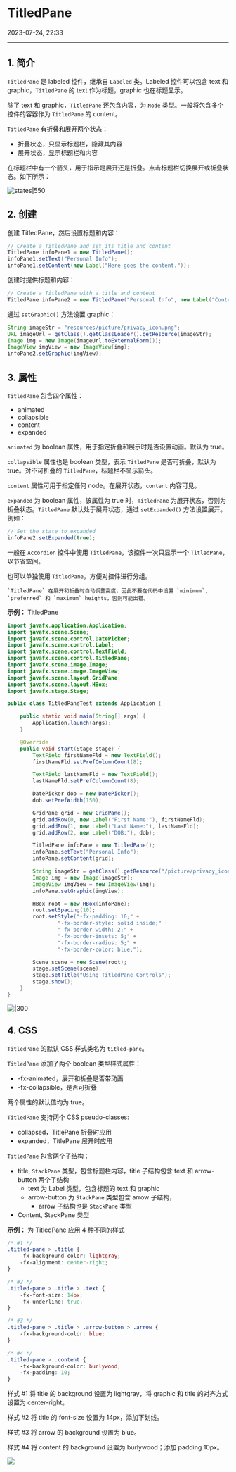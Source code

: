 # TitledPane

2023-07-24, 22:33
***
## 1. 简介

`TitledPane` 是 labeled 控件，继承自 `Labeled` 类。Labeled 控件可以包含 text 和 graphic，`TitledPane` 的 text 作为标题，graphic 也在标题显示。

除了 text 和 graphic，`TitledPane` 还包含内容，为 `Node` 类型。一般将包含多个控件的容器作为 `TitledPane` 的 content。

`TitledPane` 有折叠和展开两个状态：

- 折叠状态，只显示标题栏，隐藏其内容
- 展开状态，显示标题栏和内容

在标题栏中有一个箭头，用于指示是展开还是折叠。点击标题栏切换展开或折叠状态。如下所示：

![states|550](2020-05-17-15-52-00.png)
## 2. 创建

创建 TitledPane，然后设置标题和内容：

```java
// Create a TitledPane and set its title and content
TitledPane infoPane1 = new TitledPane();
infoPane1.setText("Personal Info");
infoPane1.setContent(new Label("Here goes the content."));
```

创建时提供标题和内容：

```java
// Create a TitledPane with a title and content
TitledPane infoPane2 = new TitledPane("Personal Info", new Label("Content"));
```

通过 `setGraphic()` 方法设置 graphic：

```java
String imageStr = "resources/picture/privacy_icon.png";
URL imageUrl = getClass().getClassLoader().getResource(imageStr);
Image img = new Image(imageUrl.toExternalForm());
ImageView imgView = new ImageView(img);
infoPane2.setGraphic(imgView);
```

## 3. 属性

`TitledPane` 包含四个属性：

- animated
- collapsible
- content
- expanded

`animated` 为 boolean 属性，用于指定折叠和展示时是否设置动画。默认为 true。

`collapsible` 属性也是 boolean 类型，表示 `TitledPane` 是否可折叠，默认为 true。对不可折叠的 `TitledPane`，标题栏不显示箭头。

`content` 属性可用于指定任何 node。在展开状态，`content` 内容可见。

`expanded` 为 boolean 属性，该属性为 true 时，`TitledPane` 为展开状态，否则为折叠状态。`TitledPane` 默认处于展开状态，通过 `setExpanded()` 方法设置展开。例如：

```java
// Set the state to expanded
infoPane2.setExpanded(true);
```

一般在 `Accordion` 控件中使用 `TitledPane`，该控件一次只显示一个 `TitledPane`，以节省空间。

也可以单独使用 `TitledPane`，方便对控件进行分组。

```ad-note
`TitledPane` 在展开和折叠时自动调整高度，因此不要在代码中设置 `minimum`, `preferred` 和 `maximum` heights，否则可能出错。
```

**示例：** TitledPane

```java
import javafx.application.Application;
import javafx.scene.Scene;
import javafx.scene.control.DatePicker;
import javafx.scene.control.Label;
import javafx.scene.control.TextField;
import javafx.scene.control.TitledPane;
import javafx.scene.image.Image;
import javafx.scene.image.ImageView;
import javafx.scene.layout.GridPane;
import javafx.scene.layout.HBox;
import javafx.stage.Stage;

public class TitledPaneTest extends Application {

    public static void main(String[] args) {
        Application.launch(args);
    }

    @Override
    public void start(Stage stage) {
        TextField firstNameFld = new TextField();
        firstNameFld.setPrefColumnCount(8);

        TextField lastNameFld = new TextField();
        lastNameFld.setPrefColumnCount(8);

        DatePicker dob = new DatePicker();
        dob.setPrefWidth(150);

        GridPane grid = new GridPane();
        grid.addRow(0, new Label("First Name:"), firstNameFld);
        grid.addRow(1, new Label("Last Name:"), lastNameFld);
        grid.addRow(2, new Label("DOB:"), dob);

        TitledPane infoPane = new TitledPane();
        infoPane.setText("Personal Info");
        infoPane.setContent(grid);

        String imageStr = getClass().getResource("/picture/privacy_icon.png").toExternalForm();
        Image img = new Image(imageStr);
        ImageView imgView = new ImageView(img);
        infoPane.setGraphic(imgView);

        HBox root = new HBox(infoPane);
        root.setSpacing(10);
        root.setStyle("-fx-padding: 10;" +
                "-fx-border-style: solid inside;" +
                "-fx-border-width: 2;" +
                "-fx-border-insets: 5;" +
                "-fx-border-radius: 5;" +
                "-fx-border-color: blue;");

        Scene scene = new Scene(root);
        stage.setScene(scene);
        stage.setTitle("Using TitledPane Controls");
        stage.show();
    }
}
```

![|300](Pasted%20image%2020230724221435.png)

## 4. CSS

`TitledPane` 的默认 CSS 样式类名为 `titled-pane`。

`TitledPane` 添加了两个 boolean 类型样式属性：

- -fx-animated，展开和折叠是否带动画
- -fx-collapsible，是否可折叠

两个属性的默认值均为 true。

`TitledPane` 支持两个 CSS pseudo-classes:

- collapsed，TitlePane 折叠时应用
- expanded，TitlePane 展开时应用

`TitledPane` 包含两个子结构：

- title, `StackPane` 类型，包含标题栏内容，title 子结构包含 text 和 arrow-button 两个子结构
    - text 为 Label 类型，包含标题的 text 和 graphic
    - arrow-button 为 `StackPane` 类型包含 arrow 子结构，
        - arrow 子结构也是 `StackPane` 类型
- Content, StackPane 类型

**示例：** 为 TitledPane 应用 4 种不同的样式

```css
/* #1 */
.titled-pane > .title {
    -fx-background-color: lightgray;
    -fx-alignment: center-right;
}

/* #2 */
.titled-pane > .title > .text {
    -fx-font-size: 14px;
    -fx-underline: true;
}

/* #3 */
.titled-pane > .title > .arrow-button > .arrow {
    -fx-background-color: blue;
}

/* #4 */
.titled-pane > .content {
    -fx-background-color: burlywood;
    -fx-padding: 10;
}
```

样式 #1 将 title 的 background 设置为 lightgray，将 graphic 和 title 的对齐方式设置为 center-right。

样式 #2 将 title 的 font-size 设置为 14px，添加下划线。

样式 #3 将 arrow 的 background 设置为 blue。

样式 #4 将 content 的 background 设置为 burlywood；添加 padding 10px。

![](Pasted%20image%2020230724223336.png)

